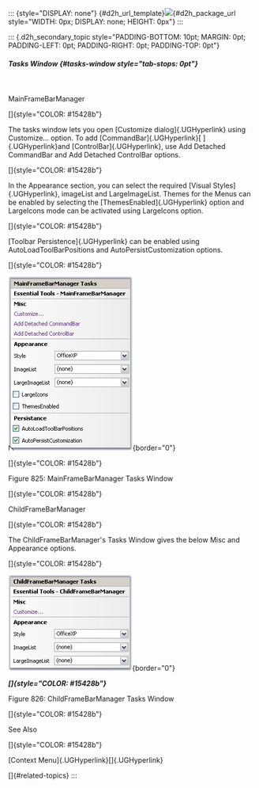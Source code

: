 ::: {style="DISPLAY: none"}
[](ms-xhelp:///?Id=d2h_url_template){#d2h_url_template}![](!package_url!){#d2h_package_url style="WIDTH: 0px; DISPLAY: none; HEIGHT: 0px"}
:::

::: {.d2h_secondary_topic style="PADDING-BOTTOM: 10pt; MARGIN: 0pt; PADDING-LEFT: 0pt; PADDING-RIGHT: 0pt; PADDING-TOP: 0pt"}
##### Tasks Window {#tasks-window style="tab-stops: 0pt"}

 

MainFrameBarManager

[]{style="COLOR: #15428b"} 

The tasks window lets you open [Customize dialog]{.UGHyperlink} using Customize\... option. To add [CommandBar]{.UGHyperlink}[ ]{.UGHyperlink}and [ControlBar]{.UGHyperlink}, use Add Detached CommandBar and Add Detached ControlBar options.

[]{style="COLOR: #15428b"} 

In the Appearance section, you can select the required [Visual Styles]{.UGHyperlink}, imageList and LargeImageList. Themes for the Menus can be enabled by selecting the [ThemesEnabled]{.UGHyperlink} option and LargeIcons mode can be activated using LargeIcons option.

[]{style="COLOR: #15428b"} 

[Toolbar Persistence]{.UGHyperlink} can be enabled using AutoLoadToolBarPositions and AutoPersistCustomization options.

[]{style="COLOR: #15428b"} 

![](ImagesExt/image76_813.jpg){border="0"}

[]{style="COLOR: #15428b"} 

Figure 825: MainFrameBarManager Tasks Window

[]{style="COLOR: #15428b"} 

ChildFrameBarManager

[]{style="COLOR: #15428b"} 

The ChildFrameBarManager\'s Tasks Window gives the below Misc and Appearance options.

[]{style="COLOR: #15428b"} 

![](ImagesExt/image76_814.jpg){border="0"}

***[]{style="COLOR: #15428b"}*** 

Figure 826: ChildFrameBarManager Tasks Window

[]{style="COLOR: #15428b"} 

See Also

[]{style="COLOR: #15428b"} 

[Context Menu]{.UGHyperlink}[]{.UGHyperlink}

[]{#related-topics}
:::
